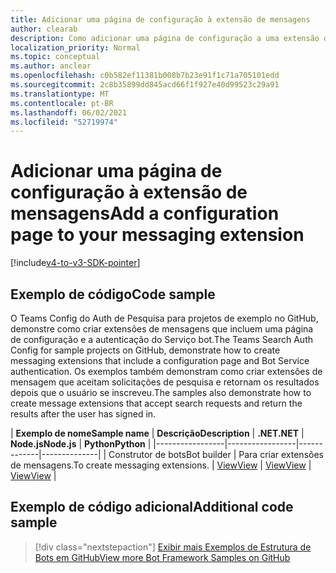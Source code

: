 ```yaml
---
title: Adicionar uma página de configuração à extensão de mensagens
author: clearab
description: Como adicionar uma página de configuração a uma extensão de mensagens
localization_priority: Normal
ms.topic: conceptual
ms.author: anclear
ms.openlocfilehash: c0b582ef11381b008b7b23e91f1c71a705101edd
ms.sourcegitcommit: 2c8b35899dd845acd66f1f927e40d99523c29a91
ms.translationtype: MT
ms.contentlocale: pt-BR
ms.lasthandoff: 06/02/2021
ms.locfileid: "52719974"
---
```

# <a name="add-a-configuration-page-to-your-messaging-extension"></a><span data-ttu-id="18014-103">Adicionar uma página de configuração à extensão de mensagens</span><span class="sxs-lookup"><span data-stu-id="18014-103">Add a configuration page to your messaging extension</span></span>

[!include[v4-to-v3-SDK-pointer](~/includes/v4-to-v3-pointer-me.md)]

## <a name="code-sample"></a><span data-ttu-id="18014-104">Exemplo de código</span><span class="sxs-lookup"><span data-stu-id="18014-104">Code sample</span></span>

<span data-ttu-id="18014-105">O Teams Config do Auth de Pesquisa para projetos de exemplo no GitHub, demonstre como criar extensões de mensagens que incluem uma página de configuração e a autenticação do Serviço bot.</span><span class="sxs-lookup"><span data-stu-id="18014-105">The Teams Search Auth Config for sample projects on GitHub, demonstrate how to create messaging extensions that include a configuration page and Bot Service authentication.</span></span> <span data-ttu-id="18014-106">Os exemplos também demonstram como criar extensões de mensagem que aceitam solicitações de pesquisa e retornam os resultados depois que o usuário se inscreveu.</span><span class="sxs-lookup"><span data-stu-id="18014-106">The samples also demonstrate how to create message extensions that accept search requests and return the results after the user has signed in.</span></span>

| <span data-ttu-id="18014-107">**Exemplo de nome**</span><span class="sxs-lookup"><span data-stu-id="18014-107">**Sample name**</span></span> | <span data-ttu-id="18014-108">**Descrição**</span><span class="sxs-lookup"><span data-stu-id="18014-108">**Description**</span></span> | <span data-ttu-id="18014-109">**.NET**</span><span class="sxs-lookup"><span data-stu-id="18014-109">**.NET**</span></span> | <span data-ttu-id="18014-110">**Node.js**</span><span class="sxs-lookup"><span data-stu-id="18014-110">**Node.js**</span></span> | <span data-ttu-id="18014-111">**Python**</span><span class="sxs-lookup"><span data-stu-id="18014-111">**Python**</span></span> |
|-----------------|-----------------|-------------|--------------|
| <span data-ttu-id="18014-112">Construtor de bots</span><span class="sxs-lookup"><span data-stu-id="18014-112">Bot builder</span></span> | <span data-ttu-id="18014-113">Para criar extensões de mensagens.</span><span class="sxs-lookup"><span data-stu-id="18014-113">To create messaging extensions.</span></span> | [<span data-ttu-id="18014-114">View</span><span class="sxs-lookup"><span data-stu-id="18014-114">View</span></span>](https://github.com/microsoft/BotBuilder-Samples/tree/master/samples/csharp_dotnetcore/52.teams-messaging-extensions-search-auth-config) | [<span data-ttu-id="18014-115">View</span><span class="sxs-lookup"><span data-stu-id="18014-115">View</span></span>](https://github.com/microsoft/BotBuilder-Samples/tree/master/samples/javascript_nodejs/52.teams-messaging-extensions-search-auth-config) | [<span data-ttu-id="18014-116">View</span><span class="sxs-lookup"><span data-stu-id="18014-116">View</span></span>]( https://github.com/microsoft/BotBuilder-Samples/tree/main/samples/python/50.teams-messaging-extension-search) |

## <a name="additional-code-sample"></a><span data-ttu-id="18014-117">Exemplo de código adicional</span><span class="sxs-lookup"><span data-stu-id="18014-117">Additional code sample</span></span>

> [!div class="nextstepaction"]
> [<span data-ttu-id="18014-118">Exibir mais Exemplos de Estrutura de Bots em GitHub</span><span class="sxs-lookup"><span data-stu-id="18014-118">View more Bot Framework Samples on GitHub</span></span>](https://github.com/microsoft/BotBuilder-Samples)
